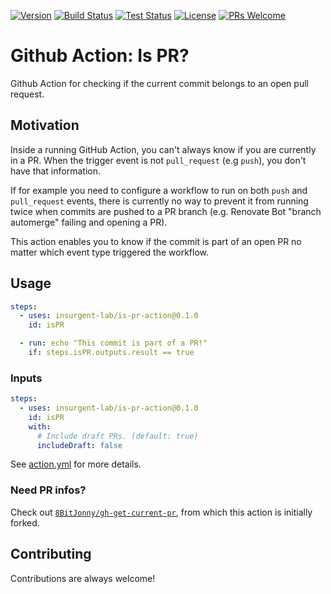 [![Version](https://img.shields.io/github/v/release/insurgent-lab/is-pr-action.svg?display_name=tag&sort=semver)](https://github.com/insurgent-lab/is-pr-action/releases)
[![Build Status](https://github.com/insurgent-lab/is-pr-action/actions/workflows/build.yml/badge.svg)](https://github.com/insurgent-lab/is-pr-action/actions/workflows/build.yml)
[![Test Status](https://github.com/insurgent-lab/is-pr-action/actions/workflows/test.yml/badge.svg)](https://github.com/insurgent-lab/is-pr-action/actions/workflows/test.yml)
[![License](https://img.shields.io/github/license/insurgent-lab/is-pr-action.sv)](https://github.com/insurgent-lab/is-pr-action/blob/master/LICENSE)
[![PRs Welcome](https://img.shields.io/badge/PRs-welcome-brightgreen.svg)](http://makeapullrequest.com)

# Github Action: Is PR?

Github Action for checking if the current commit belongs to an open pull request.

## Motivation

Inside a running GitHub Action, you can't always know if you are currently in a PR. When the trigger event is not `pull_request` (e.g `push`), you don't have that information.

If for example you need to configure a workflow to run on both `push` and `pull_request` events, there is currently no way to prevent it from running twice when commits are pushed to a PR branch (e.g. Renovate Bot "branch automerge" failing and opening a PR).

This action enables you to know if the commit is part of an open PR no matter which event type triggered the workflow.

## Usage

```yml
steps:
  - uses: insurgent-lab/is-pr-action@0.1.0
    id: isPR

  - run: echo "This commit is part of a PR!"
    if: steps.isPR.outputs.result == true
```

### Inputs

```yml
steps:
  - uses: insurgent-lab/is-pr-action@0.1.0
    id: isPR
    with:
      # Include draft PRs. (default: true)
      includeDraft: false
```

See [action.yml](action.yml) for more details.

### Need PR infos?

Check out [`8BitJonny/gh-get-current-pr`](https://github.com/8BitJonny/gh-get-current-pr), from which this action is initially forked.

## Contributing

Contributions are always welcome!
